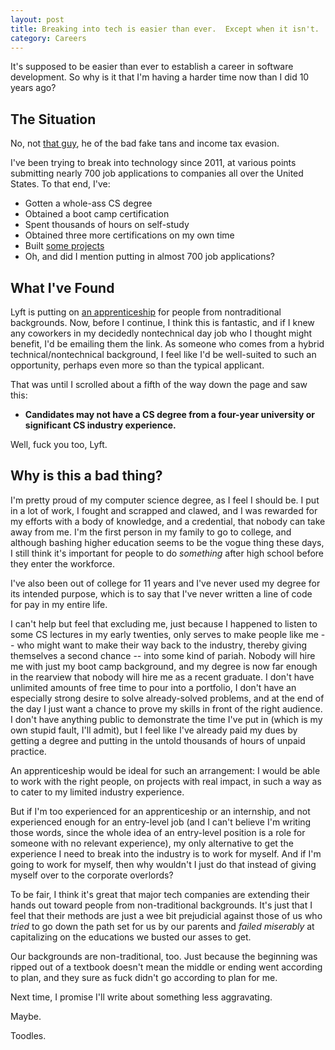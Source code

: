 ```yaml
---
layout: post
title: Breaking into tech is easier than ever.  Except when it isn't.
category: Careers
---
```


It's supposed to be easier than ever to establish a career in software
development.  So why is it that I'm having a harder time now than I did
10 years ago?

## The Situation

No, not [that guy](https://en.wikipedia.org/wiki/Michael_Sorrentino), he
of the bad fake tans and income tax evasion.

I've been trying to break into technology since 2011, at various points
submitting nearly 700 job applications to companies all over the United
States.  To that end, I've:

* Gotten a whole-ass CS degree
* Obtained a boot camp certification
* Spent thousands of hours on self-study
* Obtained three more certifications on my own time
* Built [some projects](//waellison.io/portfolio)
* Oh, and did I mention putting in almost 700 job applications?

## What I've Found

Lyft is putting on [an apprenticeship](https://archive.ph/H0VZh) for
people from nontraditional backgrounds.  Now, before I continue, I think
this is fantastic, and if I knew any coworkers in my decidedly
nontechnical day job who I thought might benefit, I'd be emailing them
the link.  As someone who comes from a hybrid technical/nontechnical
background, I feel like I'd be well-suited to such an opportunity,
perhaps even more so than the typical applicant.

That was until I scrolled about a fifth of the way down the page and saw
this: 

* **Candidates may not have a CS degree from a four-year university or
  significant CS industry experience.**

Well, fuck you too, Lyft.

## Why is this a bad thing?

I'm pretty proud of my computer science degree, as I feel I should be.
I put in a lot of work, I fought and scrapped and clawed, and I was
rewarded for my efforts with a body of knowledge, and a credential, that
nobody can take away from me.  I'm the first person in my family to go
to college, and although bashing higher education seems to be the vogue
thing these days, I still think it's important for people to do
_something_ after high school before they enter the workforce.

I've also been out of college for 11 years and I've never used my
degree for its intended purpose, which is to say that I've never written
a line of code for pay in my entire life.

I can't help but feel that excluding me, just because I happened to
listen to some CS lectures in my early twenties, only serves to make
people like me -- who might want to make their way back to the industry,
thereby giving themselves a second chance -- into some kind of pariah.
Nobody will hire me with just my boot camp background, and my degree is
now far enough in the rearview that nobody will hire me as a recent
graduate.  I don't have unlimited amounts of free time to pour into a
portfolio, I don't have an especially strong desire to solve
already-solved problems, and at the end of the day I just want a chance
to prove my skills in front of the right audience.  I don't have
anything public to demonstrate the time I've put in (which is my own
stupid fault, I'll admit), but I feel like I've already paid my dues by
getting a degree and putting in the untold thousands of hours of unpaid
practice.

An apprenticeship would be ideal for such an arrangement: I would be
able to work with the right people, on projects with real impact, in
such a way as to cater to my limited industry experience.

But if I'm too experienced for an apprenticeship or an internship, and
not experienced enough for an entry-level job (and I can't believe I'm
writing those words, since the whole idea of an entry-level position is
a role for someone with no relevant experience), my only alternative to
get the experience I need to break into the industry is to work for
myself.  And if I'm going to work for myself, then why wouldn't I just
do that instead of giving myself over to the corporate overlords?

To be fair, I think it's great that major tech companies are extending
their hands out toward people from non-traditional backgrounds.  It's
just that I feel that their methods are just a wee bit prejudicial
against those of us who _tried_ to go down the path set for us by our
parents and _failed miserably_ at capitalizing on the educations we
busted our asses to get.

Our backgrounds are non-traditional, too.  Just because the beginning
was ripped out of a textbook doesn't mean the middle or ending went
according to plan, and they sure as fuck didn't go according to plan for
me.

Next time, I promise I'll write about something less aggravating.

Maybe.

Toodles.

